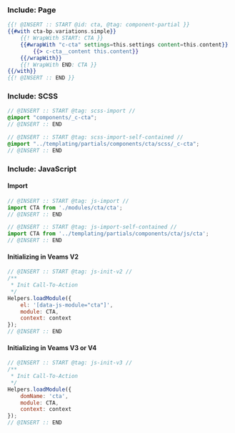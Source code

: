 
### Include: Page

``` hbs
{{! @INSERT :: START @id: cta, @tag: component-partial }}
{{#with cta-bp.variations.simple}}
    {{! WrapWith START: CTA }}
    {{#wrapWith "c-cta" settings=this.settings content=this.content}}
        {{> c-cta__content this.content}}
    {{/wrapWith}}
    {{! WrapWith END: CTA }}
{{/with}}
{{! @INSERT :: END }}
```

### Include: SCSS

``` scss
// @INSERT :: START @tag: scss-import //
@import "components/_c-cta";
// @INSERT :: END

// @INSERT :: START @tag: scss-import-self-contained // 
@import "../templating/partials/components/cta/scss/_c-cta";
// @INSERT :: END
```

### Include: JavaScript

#### Import
``` js
// @INSERT :: START @tag: js-import //
import CTA from './modules/cta/cta';
// @INSERT :: END

// @INSERT :: START @tag: js-import-self-contained //
import CTA from '../templating/partials/components/cta/js/cta';
// @INSERT :: END
```

#### Initializing in Veams V2
``` js
// @INSERT :: START @tag: js-init-v2 // 
/**
 * Init Call-To-Action
 */
Helpers.loadModule({
	el: '[data-js-module="cta"]',
	module: CTA,
	context: context
});
// @INSERT :: END
```

#### Initializing in Veams V3 or V4
``` js
// @INSERT :: START @tag: js-init-v3 // 
/**
 * Init Call-To-Action
 */
Helpers.loadModule({
	domName: 'cta',
	module: CTA,
	context: context
});
// @INSERT :: END
```
